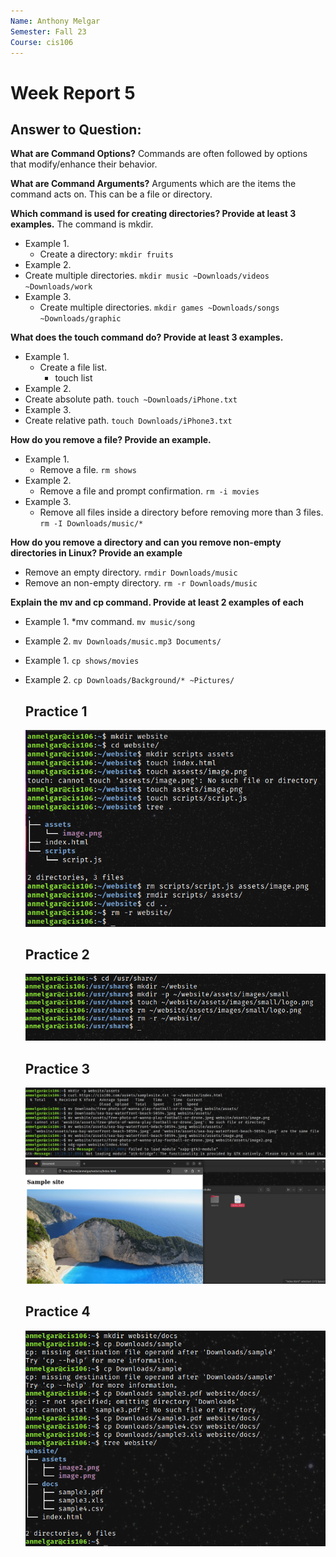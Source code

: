 ```yaml
---
Name: Anthony Melgar
Semester: Fall 23 
Course: cis106
---
```


# Week Report 5

## Answer to Question:

**What are Command Options?**
Commands are often followed by options that modify/enhance their behavior.  

**What are Command Arguments?** 
Arguments which are the items the command acts on. This can be a file or directory.

**Which command is used for creating directories? Provide at least 3 examples.**
The command is mkdir.
* Example 1.
  * Create a directory: `mkdir fruits`
* Example 2.
* Create multiple directories. `mkdir music ~Downloads/videos ~Downloads/work`
* Example 3.
  * Create multiple directories. `mkdir games ~Downloads/songs ~Downloads/graphic`

**What does the touch command do? Provide at least 3 examples.**
* Example 1.
  * Create a file list.
    * touch list
* Example 2.
* Create absolute path. `touch ~Downloads/iPhone.txt`
* Example 3.
* Create relative path. `touch Downloads/iPhone3.txt`

**How do you remove a file? Provide an example.**
* Example 1.
  * Remove a file. `rm shows`
* Example 2. 
  * Remove a file and prompt confirmation. `rm -i movies`
* Example 3. 
  * Remove all files inside a directory before removing more than 3 files. `rm -I Downloads/music/*` 

**How do you remove a directory and can you remove non-empty directories in Linux? Provide an example**
* Remove an empty directory. `rmdir Downloads/music`
* Remove an non-empty directory. `rm -r Downloads/music`

**Explain the mv and cp command. Provide at least 2 examples of each**

* Example 1. 
    *mv command. `mv music/song`
* Example 2. `mv Downloads/music.mp3 Documents/`
* Example 1. `cp shows/movies` 
* Example 2. `cp Downloads/Background/* ~Pictures/`
  
  ## Practice 1
  ![practice 1](wr5-p1.png)<br>
  ## Practice 2 
  ![practice 2](wr5-p2.png)<br>
  ## Practice 3
  ![practice 3](wr5-p3.png)<br>
  ![practice 3](wr5-p3.1.png)<br>
  ## Practice 4
  ![practice 4](wr5-p4.png)<br>